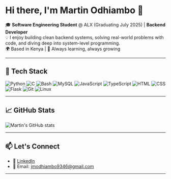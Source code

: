 # Hi there, I'm Martin Odhiambo 👋

🎓 **Software Engineering Student** @ ALX (Graduating July 2025) | **Backend Developer**  
💡 I enjoy building clean backend systems, solving real-world problems with code, and diving deep into system-level programming.  
🌍 Based in Kenya | 🧠 Always learning, always growing

---

## 💼 Tech Stack
![Python](https://img.shields.io/badge/-Python-333?style=flat&logo=python)
![C](https://img.shields.io/badge/-C-333?style=flat&logo=c)
![Bash](https://img.shields.io/badge/-Bash-333?style=flat&logo=gnu-bash)
![MySQL](https://img.shields.io/badge/-MySQL-333?style=flat&logo=mysql)
![JavaScript](https://img.shields.io/badge/-JavaScript-333?style=flat&logo=javascript)
![TypeScript](https://img.shields.io/badge/-TypeScript-333?style=flat&logo=typescript)
![HTML](https://img.shields.io/badge/-HTML-333?style=flat&logo=html5)
![CSS](https://img.shields.io/badge/-CSS-333?style=flat&logo=css3)
![Flask](https://img.shields.io/badge/-Flask-333?style=flat&logo=flask)
![Git](https://img.shields.io/badge/-Git-333?style=flat&logo=git)
![Linux](https://img.shields.io/badge/-Linux-333?style=flat&logo=linux)

---

## 📈 GitHub Stats

![Martin's GitHub stats](https://github-readme-stats.vercel.app/api?username=jmodhiambo&show_icons=true&theme=github_dark&count_private=true)

---

## 📫 Let's Connect

- 💼 [LinkedIn]([https://linkedin.com/in/jmodhiambo](https://www.linkedin.com/in/martin-odhiambo-13b04817b/))
- 📧 Email: [jmodhiambo9346@gmail.com](mailto:jmodhiambo9346@gmail.com)

---
